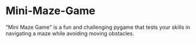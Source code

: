 # Mini-Maze-Game
"Mini Maze Game" is a fun and challenging pygame that tests your skills in navigating a maze while avoiding moving obstacles.
